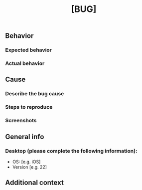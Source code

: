 ﻿---
name: Bug report
about: Create a report to help us improve
title: "[BUG] "
labels: bug
assignees: ''

---
## Behavior
### Expected behavior
<!-- A clear and concise description of what you expected to happen. -->


### Actual behavior
<!-- A clear and concise description of what happened. -->

## Cause
### Describe the bug cause
<!-- A clear and concise description of what causes the bug, if you know. -->

### Steps to reproduce
<!-- Steps to reproduce the behavior: -->
<!-- 1. Go to '...' -->
<!-- 2. Click on '....' -->
<!-- 3. Scroll down to '....' -->
<!-- 4. See error -->

### Screenshots
<!-- If applicable, add screenshots to help explain your problem. -->

## General info
### Desktop (please complete the following information):
- OS: [e.g. iOS]
- Version [e.g. 22]

## Additional context
<!-- Add any other context about the problem here. -->